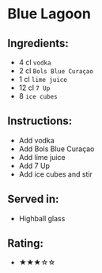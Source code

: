 # Blue Lagoon

## Ingredients:
- 4 cl `vodka`
- 2 cl `Bols Blue Curaçao`
- 1 cl `lime juice`
- 12 cl `7 Up`
- 8 `ice cubes`

## Instructions:
- Add vodka
- Add Bols Blue Curaçao
- Add lime juice
- Add 7 Up
- Add ice cubes and stir

## Served in:
- Highball glass

## Rating:
- ★★★☆☆